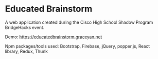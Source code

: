 # Educated Brainstorm
A web application created during the Cisco High School Shadow Program BridgeHacks event.

Demo: https://educatedbrainstorm.graceyan.net

Npm packages/tools used: Bootstrap, Firebase, jQuery, popper.js, React library, Redux, Thunk

